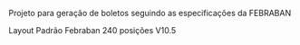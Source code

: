 Projeto para geração de boletos seguindo as especificações da FEBRABAN

Layout Padrão Febraban 240 posições V10.5